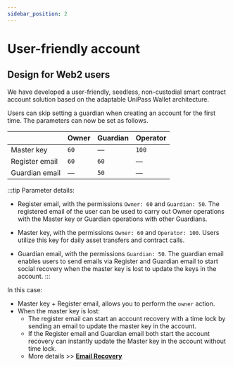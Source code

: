 ```yaml
---
sidebar_position: 2
---
```


# User-friendly account

## Design for Web2 users

We have developed a user-friendly, seedless, non-custodial smart contract account solution based on the adaptable UniPass Wallet architecture.

Users can skip setting a guardian when creating an account for the first time. The parameters can now be set as follows.

|                | Owner | Guardian | Operator |
| -------------- | ----- | -------- | -------- |
| Master key     | `60`  | —        | `100`    |
| Register email | `60`  | `60`     | —        |
| Guardian email | —     | `50`     | —        |

:::tip Parameter details:

- Register email, with the permissions `Owner: 60` and `Guardian: 50`. The registered email of the user can be used to carry out Owner operations with the Master key or Guardian operations with other Guardians.

- Master key, with the permissions `Owner: 60` and `Operator: 100`. Users utilize this key for daily asset transfers and contract calls.

- Guardian email, with the permissions `Guardian: 50`. The guardian email enables users to send emails via Register and Guardian email to start social recovery when the master key is lost to update the keys in the account.
:::

In this case:

- Master key + Register email, allows you to perform the `owner` action.
- When the master key is lost:
  - The register email can start an account recovery with a time lock by sending an email to update the master key in the account.
  - If the Register email and Guardian email both start the account recovery can instantly update the Master key in the account without time lock.
  - More details >> [**Email Recovery**](../wallet/04-email-recovery.md)
